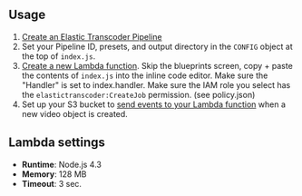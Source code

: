## Usage

1. [Create an Elastic Transcoder Pipeline](http://docs.aws.amazon.com/elastictranscoder/latest/developerguide/creating-pipelines.html)
2. Set your Pipeline ID, presets, and output directory in the `CONFIG` object at the top of `index.js`.
3. [Create a new Lambda function](http://docs.aws.amazon.com/lambda/latest/dg/getting-started.html). Skip the blueprints screen, copy + paste the contents of `index.js` into the inline code editor. Make sure the "Handler" is set to index.handler. Make sure the IAM role you select has the `elastictranscoder:CreateJob` permission. (see policy.json)
4. Set up your S3 bucket to [send events to your Lambda function](http://docs.aws.amazon.com/AmazonS3/latest/dev/NotificationHowTo.html) when a new video object is created.

## Lambda settings

- **Runtime**: Node.js 4.3
- **Memory**: 128 MB
- **Timeout**: 3 sec.